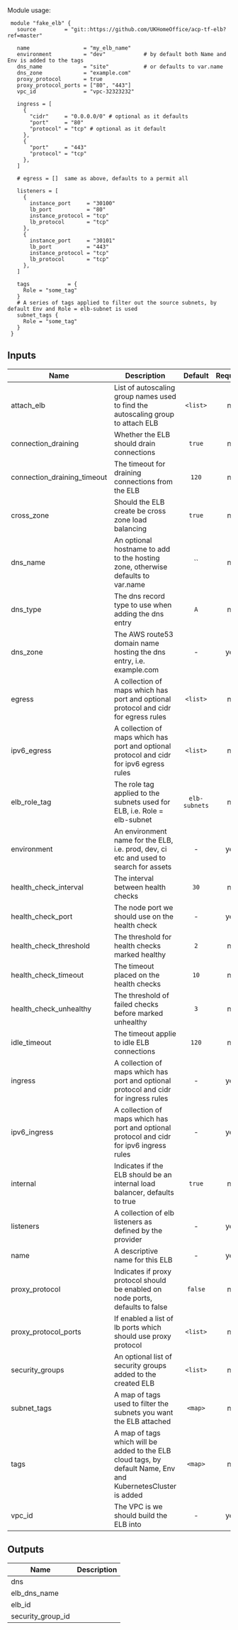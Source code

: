 Module usage:

     module "fake_elb" {
       source         = "git::https://github.com/UKHomeOffice/acp-tf-elb?ref=master"

       name                 = "my_elb_name"
       environment          = "dev"            # by default both Name and Env is added to the tags
       dns_name             = "site"           # or defaults to var.name
       dns_zone             = "example.com"
       proxy_protocol       = true
       proxy_protocol_ports = ["80", "443"]
       vpc_id               = "vpc-32323232"

       ingress = [
         {
           "cidr"     = "0.0.0.0/0" # optional as it defaults
           "port"     = "80"
           "protocol" = "tcp" # optional as it default
         },
         {
           "port"     = "443"
           "protocol" = "tcp"
         },
       ]

       # egress = []  same as above, defaults to a permit all

       listeners = [
         {
           instance_port     = "30100"
           lb_port           = "80"
           instance_protocol = "tcp"
           lb_protocol       = "tcp"
         },
         {
           instance_port     = "30101"
           lb_port           = "443"
           instance_protocol = "tcp"
           lb_protocol       = "tcp"
         },
       ]

       tags            = {
         Role = "some_tag"
       }
       # A series of tags applied to filter out the source subnets, by default Env and Role = elb-subnet is used
       subnet_tags {
         Role = "some_tag"
       }
     }



## Inputs

| Name | Description | Default | Required |
|------|-------------|:-----:|:-----:|
| attach_elb | List of autoscaling group names used to find the autoscaling group to attach ELB | `<list>` | no |
| connection_draining | Whether the ELB should drain connections | `true` | no |
| connection_draining_timeout | The timeout for draining connections from the ELB | `120` | no |
| cross_zone | Should the ELB create be cross zone load balancing | `true` | no |
| dns_name | An optional hostname to add to the hosting zone, otherwise defaults to var.name | `` | no |
| dns_type | The dns record type to use when adding the dns entry | `A` | no |
| dns_zone | The AWS route53 domain name hosting the dns entry, i.e. example.com | - | yes |
| egress | A collection of maps which has port and optional protocol and cidr for egress rules | `<list>` | no |
| ipv6_egress | A collection of maps which has port and optional protocol and cidr for ipv6 egress rules | `<list>` | no |
| elb_role_tag | The role tag applied to the subnets used for ELB, i.e. Role = elb-subnet | `elb-subnets` | no |
| environment | An environment name for the ELB, i.e. prod, dev, ci etc and used to search for assets | - | yes |
| health_check_interval | The interval between health checks | `30` | no |
| health_check_port | The node port we should use on the health check | - | yes |
| health_check_threshold | The threshold for health checks marked healthy | `2` | no |
| health_check_timeout | The timeout placed on the health checks | `10` | no |
| health_check_unhealthy | The threshold of failed checks before marked unhealthy | `3` | no |
| idle_timeout | The timeout applie to idle ELB connections | `120` | no |
| ingress | A collection of maps which has port and optional protocol and cidr for ingress rules | - | yes |
| ipv6_ingress | A collection of maps which has port and optional protocol and cidr for ipv6 ingress rules | - | yes |
| internal | Indicates if the ELB should be an internal load balancer, defaults to true | `true` | no |
| listeners | A collection of elb listeners as defined by the provider | - | yes |
| name | A descriptive name for this ELB | - | yes |
| proxy_protocol | Indicates if proxy protocol should be enabled on node ports, defaults to false | `false` | no |
| proxy_protocol_ports | If enabled a list of lb ports which should use proxy protocol | `<list>` | no |
| security_groups | An optional list of security groups added to the created ELB | `<list>` | no |
| subnet_tags | A map of tags used to filter the subnets you want the ELB attached | `<map>` | no |
| tags | A map of tags which will be added to the ELB cloud tags, by default Name, Env and KubernetesCluster is added | `<map>` | no |
| vpc_id | The VPC is we should build the ELB into | - | yes |

## Outputs

| Name | Description |
|------|-------------|
| dns |  |
| elb_dns_name |  |
| elb_id |  |
| security_group_id |  |

